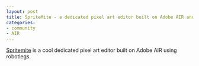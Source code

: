 ```yaml
---
layout: post
title: SpriteMite - a dedicated pixel art editor built on Adobe AIR and Robotlegs
categories:
- community
- AIR
---
```

[Spritemite](http://spritemite.com/) is a cool dedicated pixel art editor built on Adobe AIR using robotlegs.